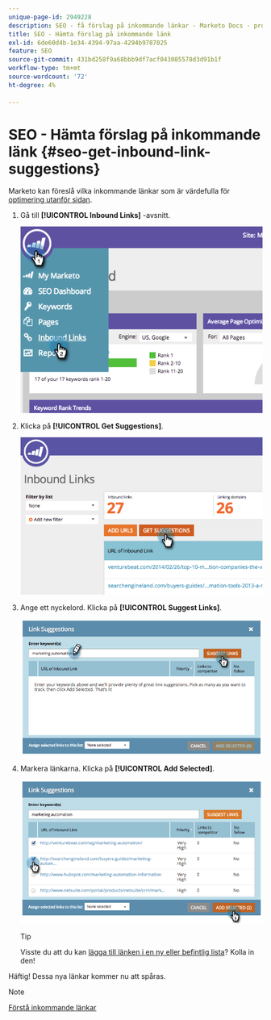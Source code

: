 ```yaml
---
unique-page-id: 2949228
description: SEO - få förslag på inkommande länkar - Marketo Docs - produktdokumentation
title: SEO - Hämta förslag på inkommande länk
exl-id: 6de60d4b-1e34-4394-97aa-4294b9787025
feature: SEO
source-git-commit: 431bd258f9a68bbb9df7acf043085578d3d91b1f
workflow-type: tm+mt
source-wordcount: '72'
ht-degree: 4%

---
```


# SEO - Hämta förslag på inkommande länk {#seo-get-inbound-link-suggestions}

Marketo kan föreslå vilka inkommande länkar som är värdefulla för [optimering utanför sidan](/help/marketo/product-docs/additional-apps/seo/understanding-seo/understanding-search-engine-optimization.md).

1. Gå till **[!UICONTROL Inbound Links]** -avsnitt.

   ![](assets/image2014-9-18-13-3a20-3a44.png)

1. Klicka på **[!UICONTROL Get Suggestions]**.

   ![](assets/image2014-9-18-13-3a21-3a8.png)

1. Ange ett nyckelord. Klicka på **[!UICONTROL Suggest Links]**.

   ![](assets/image2014-9-18-13-3a21-3a31.png)

1. Markera länkarna. Klicka på **[!UICONTROL Add Selected]**.

   ![](assets/image2014-9-18-13-3a21-3a40.png)

   >[!TIP]
   >
   >Visste du att du kan  [lägga till länken i en ny eller befintlig lista](/help/marketo/product-docs/additional-apps/seo/inbound-links/seo-add-remove-an-inbound-link-url-from-a-list.md)? Kolla in den!

Häftig! Dessa nya länkar kommer nu att spåras.

>[!NOTE]
>
>[Förstå inkommande länkar](/help/marketo/product-docs/additional-apps/seo/inbound-links/seo-understanding-inbound-links.md)
